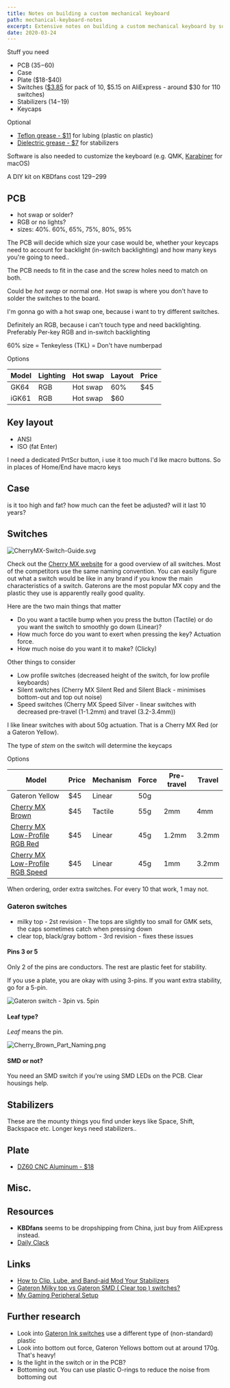 ```yaml
---
title: Notes on building a custom mechanical keyboard
path: mechanical-keyboard-notes
excerpt: Extensive notes on building a custom mechanical keyboard by sourcing parts
date: 2020-03-24
---
```


Stuff you need

- PCB ($35-$60)
- Case
- Plate (\$18-\$40)
- Switches ([\$3.85](https://dailyclack.com/collections/switches/products/gateron-yellow-switches) for pack of 10, $5.15 on AliExpress - around $30 for 110 switches)
- Stabilizers ($14-$19)
- Keycaps

Optional

- [Teflon grease - \$11](https://www.amazon.com/dp/B002L5UL92/ref=as_li_ss_tl?cv_ct_id=amzn1.idea.30QJOPDITFI5D&cv_ct_pg=storefront&cv_ct_wn=aip-storefront&ref=exp_cov_taehatypes_dp_vv_d&linkCode=sl1&tag=nathantaehaki-20&linkId=041fd3fa809f71e3ee260d43f66cdf46&language=en_US) for lubing (plastic on plastic)
- [Dielectric grease - \$7](https://www.amazon.com/dp/B000AL8VD2/ref=as_li_ss_tl?cv_ct_id=amzn1.idea.30QJOPDITFI5D&cv_ct_pg=storefront&cv_ct_wn=aip-storefront&ref=exp_cov_taehatypes_dp_vv_d&linkCode=sl1&tag=nathantaehaki-20&linkId=9ca8a8ee47d0d5e4e8ca150ecdad20a5&language=en_US) for stabilizers

Software is also needed to customize the keyboard (e.g. QMK, [Karabiner](https://karabiner-elements.pqrs.org/) for macOS)

A DIY kit on KBDfans cost $129-$299

## PCB

- hot swap or solder?
- RGB or no lights?
- sizes: 40%. 60%, 65%, 75%, 80%, 95%

The PCB will decide which size your case would be, whether your keycaps need to account for backlight (in-switch backlighting) and how many keys you're going to need..

The PCB needs to fit in the case and the screw holes need to match on both.

Could be _hot swap_ or normal one. Hot swap is where you don't have to solder the switches to the board.

I'm gonna go with a hot swap one, because i want to try different switches.

Definitely an RGB, because i can't touch type and need backlighting. Preferably Per-key RGB and in-switch backlighting

60% size = Tenkeyless (TKL) = Don't have numberpad

Options

| Model | Lighting | Hot swap | Layout | Price |
| ----- | -------- | -------- | ------ | ----- |
| GK64  | RGB      | Hot swap | 60%    | \$45  |
| iGK61 | RGB      | Hot swap | \$60   |       |

## Key layout

- ANSI
- ISO (fat Enter)

I need a dedicated PrtScr button, i use it too much
I'd lke macro buttons. So in places of Home/End have macro keys

## Case

is it too high and fat?
how much can the feet be adjusted?
will it last 10 years?

## Switches

![CherryMX-Switch-Guide.svg](images/CherryMX-Switch-Guide.svg)

Check out the [Cherry MX website](https://www.cherrymx.de/en/) for a good overview of all switches. Most of the competitors use the same naming convention. You can easily figure out what a switch would be like in any brand if you know the main characteristics of a switch. Gaterons are the most popular MX copy and the plastic they use is apparently really good quality.

Here are the two main things that matter

- Do you want a tactile bump when you press the button (Tactile) or do you want the switch to smoothly go down (Linear)?
- How much force do you want to exert when pressing the key? Actuation force.
- How much noise do you want it to make? (Clicky)

Other things to consider

- Low profile switches (decreased height of the switch, for low profile keyboards)
- Silent switches (Cherry MX Silent Red and Silent Black - minimises bottom-out and top out noise)
- Speed switches (Cherry MX Speed Silver - linear switches with decreased pre-travel (1-1.2mm) and travel (3.2-3.4mm))

I like linear switches with about 50g actuation. That is a Cherry MX Red (or a Gateron Yellow).

The type of _stem_ on the switch will determine the keycaps

Options

| Model                                                                                                  | Price | Mechanism | Force | Pre-travel | Travel |
| ------------------------------------------------------------------------------------------------------ | ----- | --------- | ----- | ---------- | ------ |
| Gateron Yellow                                                                                         | \$45  | Linear    | 50g   |
| [Cherry MX Brown](https://www.cherrymx.de/en/mx-original/mx-brown.html)                                | \$45  | Tactile   | 55g   | 2mm        | 4mm    |
| [Cherry MX Low-Profile RGB Red](https://www.cherrymx.de/en/mx-low-profile/mx-low-profile-red.html)     | \$45  | Linear    | 45g   | 1.2mm      | 3.2mm  |
| [Cherry MX Low-Profile RGB Speed](https://www.cherrymx.de/en/mx-low-profile/mx-low-profile-speed.html) | \$45  | Linear    | 45g   | 1mm        | 3.2mm  |

When ordering, order extra switches. For every 10 that work, 1 may not.

### Gateron switches

- milky top - 2st revision - The tops are slightly too small for GMK sets, the caps sometimes catch when pressing down
- clear top, black/gray bottom - 3rd revision - fixes these issues

#### Pins 3 or 5

Only 2 of the pins are conductors. The rest are plastic feet for stability.

If you use a plate, you are okay with using 3-pins. If you want extra stability, go for a 5-pin.

![Gateron switch - 3pin vs. 5pin](images/gateron-switch-3pin-5pin.jpg)

#### Leaf type?

_Leaf_ means the pin.

![Cherry_Brown_Part_Naming.png](images/Cherry_Brown_Part_Naming.png)

#### SMD or not?

You need an SMD switch if you're using SMD LEDs on the PCB. Clear housings help.

## Stabilizers

These are the mounty things you find under keys like Space, Shift, Backspace etc. Longer keys need stabilizers..

## Plate

- [DZ60 CNC Aluminum - \$18](https://kbdfans.com/collections/plate/products/dz60-cnc-aluminum-plate)

## Misc.

## Resources

- **KBDfans** seems to be dropshipping from China, just buy from AliExpress instead.
- [Daily Clack](https://dailyclack.com/)

## Links

- [How to Clip, Lube, and Band-aid Mod Your Stabilizers](https://www.youtube.com/watch?v=cD5Zj-ZgMLA)
- [Gateron Milky top vs Gateron SMD ( Clear top ) switches?](https://www.reddit.com/r/MechanicalKeyboards/comments/5r80f9/gateron_milky_top_vs_gateron_smd_clear_top/?utm_source=share&utm_medium=web2x)
- [My Gaming Peripheral Setup](https://www.youtube.com/watch?v=2vpA8av3F-U)

## Further research

- Look into [Gateron Ink switches](https://novelkeys.xyz/products/gateron-ink-v2-switches) use a different type of (non-standard) plastic
- Look into bottom out force, Gateron Yellows bottom out at around 170g. That's heavy!
- Is the light in the switch or in the PCB?
- Bottoming out. You can use plastic O-rings to reduce the noise from bottoming out
